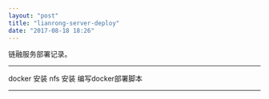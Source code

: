 ```yaml
---
layout: "post"
title: "lianrong-server-deploy"
date: "2017-08-18 18:26"
---
```


链融服务部署记录。

---
docker 安装
nfs 安装
编写docker部署脚本




---
